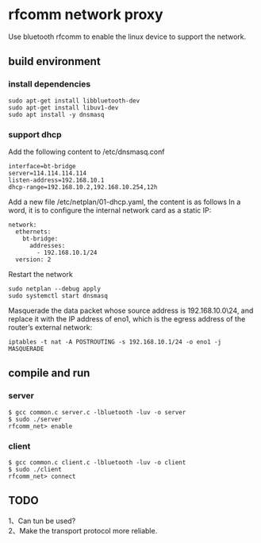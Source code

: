 # rfcomm network proxy
Use bluetooth rfcomm to enable the linux device to support the network.

## build environment
### install dependencies
```
sudo apt-get install libbluetooth-dev
sudo apt-get install libuv1-dev
sudo apt install -y dnsmasq  
```

### support dhcp
Add the following content to /etc/dnsmasq.conf
```
interface=bt-bridge
server=114.114.114.114
listen-address=192.168.10.1
dhcp-range=192.168.10.2,192.168.10.254,12h
```
Add a new file /etc/netplan/01-dhcp.yaml, the content is as follows In a word, it is to configure the internal network card as a static IP:
```
network:
  ethernets:
    bt-bridge:
      addresses:
        - 192.168.10.1/24
  version: 2
```
Restart the network
```
sudo netplan --debug apply
sudo systemctl start dnsmasq
```
Masquerade the data packet whose source address is 192.168.10.0\24, and replace it with the IP address of eno1, which is the egress address of the router’s external network:
```
iptables -t nat -A POSTROUTING -s 192.168.10.1/24 -o eno1 -j MASQUERADE
```

## compile and run

### server
```
$ gcc common.c server.c -lbluetooth -luv -o server
$ sudo ./server
rfcomm_net> enable
```

### client
```
$ gcc common.c client.c -lbluetooth -luv -o client
$ sudo ./client
rfcomm_net> connect
```

## TODO
1、Can tun be used?  
2、Make the transport protocol more reliable.  
